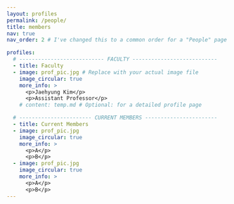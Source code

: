 ```yaml
---
layout: profiles
permalink: /people/
title: members
nav: true
nav_order: 2 # I've changed this to a common order for a "People" page

profiles:
  # --------------------------- FACULTY ---------------------------
  - title: Faculty
  - image: prof_pic.jpg # Replace with your actual image file
    image_circular: true
    more_info: >
      <p>Jaehyung Kim</p>
      <p>Assistant Professor</p>
    # content: temp.md # Optional: for a detailed profile page

  # ----------------------- CURRENT MEMBERS -----------------------
  - title: Current Members
  - image: prof_pic.jpg
    image_circular: true
    more_info: >
      <p>A</p>
      <p>B</p>
  - image: prof_pic.jpg
    image_circular: true
    more_info: >
      <p>A</p>
      <p>B</p>
---
```

